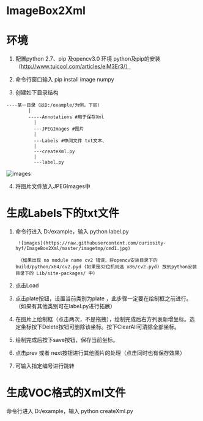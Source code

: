 # ImageBox2Xml
# 环境
1. 配置python 2.7、pip 及opencv3.0 环境
python及pip的安装（http://www.tuicool.com/articles/eiM3Er3/）

2. 命令行窗口输入 pip install image numpy

3. 创建如下目录结构
```
----某一目录（以D:/example/为例，下同）
        |
        -----Annotations #用于保存Xml
          |
          ---JPEGImages #图片
          |
          ---Labels #中间文件 txt文本、
          |
          ---createXml.py
          |
          ---label.py
```
![images](https://raw.githubusercontent.com/curiosity-hyf/ImageBox2Xml/master/imagetmp/file1.jpg)

4. 将图片文件放入JPEGImages中

# 生成Labels下的txt文件

1. 命令行进入 D:/example，输入 python label.py

        ![images](https://raw.githubusercontent.com/curiosity-hyf/ImageBox2Xml/master/imagetmp/cmd1.jpg)

        （如果出现 no module name cv2 错误，将opencv安装目录下的 build/python/x64/cv2.pyd (如果是32位机则选 x86/cv2.pyd) 放到python安装目录下的 Lib/site-packages/ 中）

2. 点击Load
 
3. 点击plate按钮，设置当前类别为plate ，此步骤一定要在绘制框之前进行。（如果有其他类别可在label.py进行拓展）

4. 在图片上绘制框（点击两次，不是拖拽），绘制完成后右方列表新增坐标。选定坐标按下Delete按钮可删除该坐标。按下ClearAll可清除全部坐标。

5. 绘制完成后按下save按钮，保存当前坐标。

6. 点击prev 或者 next按钮进行其他图片的处理（点击同时也有保存效果）

7. 可输入指定编号进行跳转

# 生成VOC格式的Xml文件
命令行进入 D:/example，输入 python createXml.py
